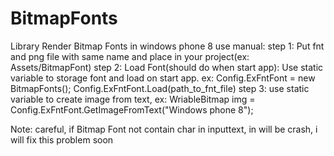 # BitmapFonts
Library Render Bitmap Fonts in windows phone 8
use manual:
step 1: Put fnt and png file with same name and place in your project(ex: Assets/BitmapFont)
step 2: Load Font(should do when start app): Use static variable to storage font and load on start app. ex:
  Config.ExFntFont = new BitmapFonts();
  Config.ExFntFont.Load(path_to_fnt_file)
step 3: use static variable to create image from text, ex:
  WriableBitmap img = Config.ExFntFont.GetImageFromText("Windows phone 8");

Note: careful, if Bitmap Font not contain char in inputtext, in will be crash, i will fix this problem soon
